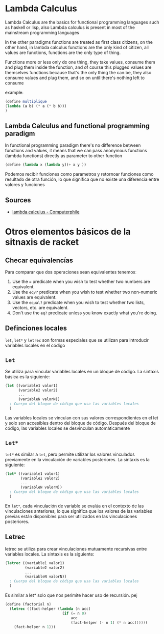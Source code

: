 # Lambda Calculus

Lambda Calculus are the basics for functional programming languages such as haskell or lisp, also Lambda calculus is present in most of the mainstream programming languages

In the other paradigms functions are treated as first class citizens, on the other hand, in lambda calculus functions are the only kind of citizen, all values are functions, functions are the only type of thing.

Functions more or less only do one thing, they take values, consume them and plug them inside the function, and of course this plugged values are themselves functions because that's the only thing the can be, they also consume values and plug them, and so on until there's nothing left to consume

example:

```scheme
(define multiplique
(lambda (a b) (* a (* b b)))
)
```
## Lambda Calculus and functional programming paradigm

In functional programming paradigm there's no difference between functions and values, it means that we can pass anonymous functions (lambda functions) directly as parameter to other function

```scheme
(define (lambda x (lambda y)(+ x y ))
```

Podemos recibir funciones como parametros y retornoar funciones como resultado de otra función, lo que significa que no existe una diferencia entre valores y funciones

## Sources

- [lambda calculus - Computerphile](https://www.youtube.com/watch?v=eis11j_iGMs)

# Otros elementos básicos de la sitnaxis de racket

## Checar equivalencías
Para comparar que dos operaciones sean equivalentes tenemos:

1. Use the `=` predicate when you wish to test whether two numbers are equivalent.
2. Use the `eqv?` predicate when you wish to test whether two non-numeric values are equivalent.
3. Use the `equal?` predicate when you wish to test whether two lists, vectors, etc. are equivalent.
4. Don't use the `eq?` predicate unless you know exactly what you're doing.

## Definciones locales
`let`, `let*` y `letrec` son formas especiales que se utilizan para introducir variables locales en el código

## `Let`
Se utiliza para vincular variables locales en un bloque de código. La sintaxis básica es la siguiente:

```scheme
(let ((variable1 valor1)
      (variable2 valor2)
      ...
      (variableN valorN))
  ; Cuerpo del bloque de código que usa las variables locales
  )
```
Las variables locales se vinculan con sus valores correspondientes en el let y solo son accesibles dentro del bloque de código. Después del bloque de código, las variables locales se desvinculan automáticamente

## `Let*`
`let*` es similar a `let`, pero permite utilizar los valores vinculados previamente en la vinculación de variables posteriores. La sintaxis es la siguiente:

```scheme
(let* ((variable1 valor1)
       (variable2 valor2)
       ...
       (variableN valorN))
  ; Cuerpo del bloque de código que usa las variables locales
  )
```
En `let*`, cada vinculación de variable se evalúa en el contexto de las vinculaciones anteriores, lo que significa que los valores de las variables previas están disponibles para ser utilizados en las vinculaciones posteriores.

## Letrec
letrec se utiliza para crear vinculaciones mutuamente recursivas entre variables locales. La sintaxis es la siguiente:
```scheme
(letrec ((variable1 valor1)
         (variable2 valor2)
         ...
         (variableN valorN))
  ; Cuerpo del bloque de código que usa las variables locales
  )
```
Es similar a let* solo que nos perimite hacer uso de recursión. pej


```scheme
(define (factorial n)
  (letrec ((fact-helper (lambda (n acc)
                          (if (= n 0)
                              acc
                              (fact-helper (- n 1) (* n acc))))))
    (fact-helper n 1)))
```
